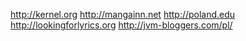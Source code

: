 http://kernel.org http://mangainn.net http://poland.edu http://lookingforlyrics.org http://jvm-bloggers.com/pl/
 
